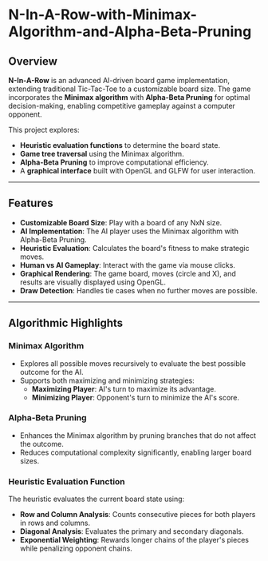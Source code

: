# N-In-A-Row-with-Minimax-Algorithm-and-Alpha-Beta-Pruning

## Overview
**N-In-A-Row** is an advanced AI-driven board game implementation, extending traditional Tic-Tac-Toe to a customizable board size. The game incorporates the **Minimax algorithm** with **Alpha-Beta Pruning** for optimal decision-making, enabling competitive gameplay against a computer opponent.

This project explores:
- **Heuristic evaluation functions** to determine the board state.
- **Game tree traversal** using the Minimax algorithm.
- **Alpha-Beta Pruning** to improve computational efficiency.
- A **graphical interface** built with OpenGL and GLFW for user interaction.

---

## Features
- **Customizable Board Size**: Play with a board of any NxN size.
- **AI Implementation**: The AI player uses the Minimax algorithm with Alpha-Beta Pruning.
- **Heuristic Evaluation**: Calculates the board's fitness to make strategic moves.
- **Human vs AI Gameplay**: Interact with the game via mouse clicks.
- **Graphical Rendering**: The game board, moves (circle and X), and results are visually displayed using OpenGL.
- **Draw Detection**: Handles tie cases when no further moves are possible.

---

## Algorithmic Highlights

### Minimax Algorithm
- Explores all possible moves recursively to evaluate the best possible outcome for the AI.
- Supports both maximizing and minimizing strategies:
  - **Maximizing Player**: AI's turn to maximize its advantage.
  - **Minimizing Player**: Opponent's turn to minimize the AI's score.

### Alpha-Beta Pruning
- Enhances the Minimax algorithm by pruning branches that do not affect the outcome.
- Reduces computational complexity significantly, enabling larger board sizes.

### Heuristic Evaluation Function
The heuristic evaluates the current board state using:
- **Row and Column Analysis**: Counts consecutive pieces for both players in rows and columns.
- **Diagonal Analysis**: Evaluates the primary and secondary diagonals.
- **Exponential Weighting**: Rewards longer chains of the player's pieces while penalizing opponent chains.
